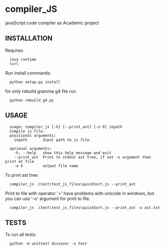 # compiler_JS
javaScript code compiler as Academic project

INSTALLATION
------------
Requires

      java runtime
      curl

Run install commands:

      python setup.py install

for only rebuild gramma g4 file run

      python rebuild_g4.py

USAGE
------------
      usage: compiler_js [-h] [--print_ast] [-o O] inpath
      Compile js file.
      positional arguments:
        inpath       Input path to js file.

      optional arguments:
        -h, --help   show this help message and exit
        --print_ast  Print to stdout ast tree, if set -o argument then print ot file
        -o O         output file name

To print ast tree:

      compiler_js .\test\test_js_files\quickSort.js --print_ast

Print to file with operator '>' have problems with unicode in windows, but you can use '-o' argument for print to file.

      compiler_js .\test\test_js_files\quickSort.js --print_ast -o ast.txt


TESTS
------------
To run all tests:

      python -m unittest discover -s test
